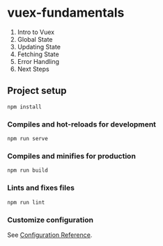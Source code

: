# vuex-fundamentals

1. Intro to Vuex
2. Global State
3. Updating State
4. Fetching State
5. Error Handling
6. Next Steps

## Project setup

```
npm install
```

### Compiles and hot-reloads for development

```
npm run serve
```

### Compiles and minifies for production

```
npm run build
```

### Lints and fixes files

```
npm run lint
```

### Customize configuration

See [Configuration Reference](https://cli.vuejs.org/config/).
